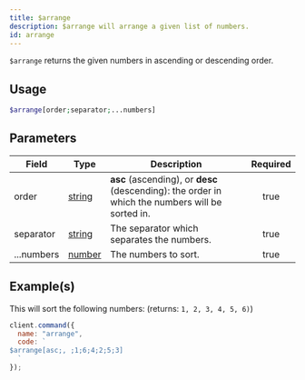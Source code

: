 ```yaml
---
title: $arrange
description: $arrange will arrange a given list of numbers.
id: arrange
---
```


`$arrange` returns the given numbers in ascending or descending order.

## Usage

```php
$arrange[order;separator;...numbers]
```

## Parameters

| Field      | Type                                                                                              | Description                                                                                      | Required |
| ---------- | ------------------------------------------------------------------------------------------------- | ------------------------------------------------------------------------------------------------ | :------: |
| order      | [string](https://developer.mozilla.org/en-US/docs/Web/JavaScript/Reference/Global_Objects/String) | **asc** (ascending), or **desc** (descending): the order in which the numbers will be sorted in. |   true   |
| separator  | [string](https://developer.mozilla.org/en-US/docs/Web/JavaScript/Reference/Global_Objects/String) | The separator which separates the numbers.                                                       |   true   |
| ...numbers | [number](https://developer.mozilla.org/en-US/docs/Web/JavaScript/Reference/Global_Objects/Number) | The numbers to sort.                                                                             |   true   |


## Example(s)

This will sort the following numbers: (returns: `1, 2, 3, 4, 5, 6)`)

```javascript
client.command({
  name: "arrange",
  code: `
$arrange[asc;, ;1;6;4;2;5;3]
  `
});
```
